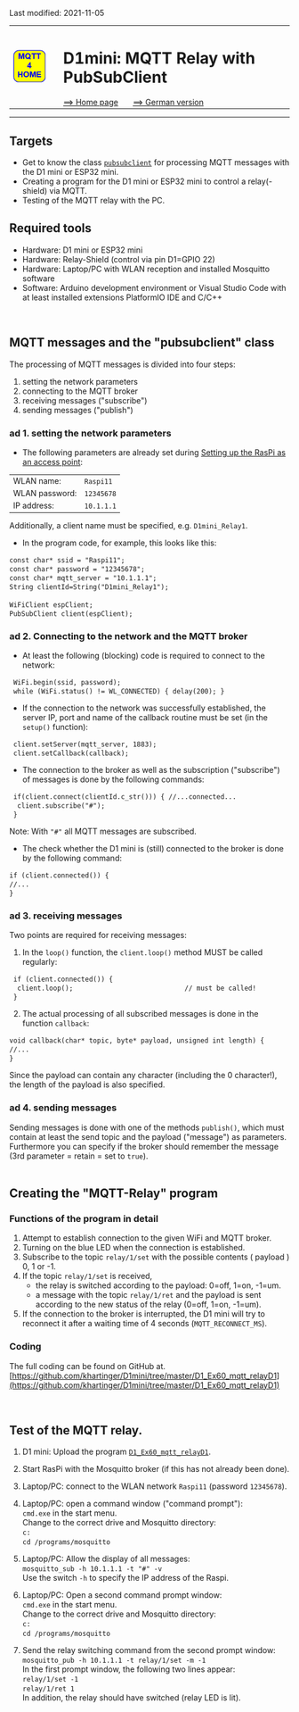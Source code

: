 Last modified: 2021-11-05   
<table><tr><td><img src="logo/mqtt4home_96.png"></td><td>&nbsp;</td><td>
<h1>D1mini: MQTT Relay with PubSubClient</h1>
<a href="../README.md">==> Home page</a> &nbsp; &nbsp; &nbsp; 
<a href="m4h201_D1mqttRelayD1.md">==> German version</a> &nbsp; &nbsp; &nbsp; 
</td></tr></table><hr>

## Targets
* Get to know the class [`pubsubclient`](https://github.com/knolleary/pubsubclient) for processing MQTT messages with the D1 mini or ESP32 mini.
* Creating a program for the D1 mini or ESP32 mini to control a relay(-shield) via MQTT.
* Testing of the MQTT relay with the PC.

## Required tools
* Hardware: D1 mini or ESP32 mini
* Hardware: Relay-Shield (control via pin D1=GPIO 22)
* Hardware: Laptop/PC with WLAN reception and installed Mosquitto software
* Software: Arduino development environment or Visual Studio Code with at least installed extensions PlatformIO IDE and C/C++

&nbsp;   
## MQTT messages and the "pubsubclient" class
The processing of MQTT messages is divided into four steps:   
1. setting the network parameters
2. connecting to the MQTT broker
3. receiving messages ("subscribe")
4. sending messages ("publish")

### ad 1. setting the network parameters
* The following parameters are already set during [Setting up the RasPi as an access point](m4h02_RasPiAccessPoint.md):   

|                 |                 |   
| --------------- | --------------- |   
| WLAN name:      | `Raspi11`       |   
| WLAN password:  | `12345678`      |   
| IP address:     | `10.1.1.1`      |   
Additionally, a client name must be specified, e.g. `D1mini_Relay1`.   

* In the program code, for example, this looks like this:   

```
const char* ssid = "Raspi11";
const char* password = "12345678";
const char* mqtt_server = "10.1.1.1";
String clientId=String("D1mini_Relay1");

WiFiClient espClient;
PubSubClient client(espClient);
```

### ad 2. Connecting to the network and the MQTT broker
* At least the following (blocking) code is required to connect to the network:   
```
 WiFi.begin(ssid, password);
 while (WiFi.status() != WL_CONNECTED) { delay(200); }
```
* If the connection to the network was successfully established, the server IP, port and name of the callback routine must be set (in the `setup()` function):   
```
 client.setServer(mqtt_server, 1883);
 client.setCallback(callback);
```
* The connection to the broker as well as the subscription ("subscribe") of messages is done by the following commands: 
```
 if(client.connect(clientId.c_str())) { //...connected...
  client.subscribe("#");
 }
```
Note: With `"#"` all MQTT messages are subscribed.   

* The check whether the D1 mini is (still) connected to the broker is done by the following command:
```
if (client.connected()) {
//...
}
```

### ad 3. receiving messages
Two points are required for receiving messages:   
1. In the `loop()` function, the `client.loop()` method MUST be called regularly:
```
 if (client.connected()) {
  client.loop();                            // must be called!
 }
```
2. The actual processing of all subscribed messages is done in the function `callback`:
```
void callback(char* topic, byte* payload, unsigned int length) {
//...
}
```
Since the payload can contain any character (including the 0 character!), the length of the payload is also specified.

### ad 4. sending messages
Sending messages is done with one of the methods `publish()`, which must contain at least the send topic and the payload ("message") as parameters. Furthermore you can specify if the broker should remember the message (3rd parameter = retain = set to `true`).   
&nbsp;

## Creating the "MQTT-Relay" program
### Functions of the program in detail
1. Attempt to establish connection to the given WiFi and MQTT broker.
2. Turning on the blue LED when the connection is established.
3. Subscribe to the topic `relay/1/set` with the possible contents ( payload ) 0, 1 or -1.
4. If the topic `relay/1/set` is received,
   * the relay is switched according to the payload: 0=off, 1=on, -1=um.
   * a message with the topic `relay/1/ret` and the payload is sent according to the new status of the relay (0=off, 1=on, -1=um).
5. If the connection to the broker is interrupted, the D1 mini will try to reconnect it after a waiting time of 4 seconds (`MQTT_RECONNECT_MS`).

### Coding

The full coding can be found on GitHub at.   
[https://github.com/khartinger/D1mini/tree/master/D1_Ex60_mqtt_relayD1](https://github.com/khartinger/D1mini/tree/master/D1_Ex60_mqtt_relayD1)   

&nbsp;

## Test of the MQTT relay.
1. D1 mini: Upload the program [`D1_Ex60_mqtt_relayD1`](https://github.com/khartinger/D1mini/tree/master/D1_Ex60_mqtt_relayD1).   

2. Start RasPi with the Mosquitto broker (if this has not already been done).   

3. Laptop/PC: connect to the WLAN network `Raspi11` (password `12345678`).   

4. Laptop/PC: open a command window ("command prompt"):   
```cmd.exe```
in the start menu.   
Change to the correct drive and Mosquitto directory:   
```c:```   
```cd /programs/mosquitto```

5. Laptop/PC: Allow the display of all messages:   
```mosquitto_sub -h 10.1.1.1 -t "#" -v```   
Use the switch `-h` to specify the IP address of the Raspi.   

6. Laptop/PC: Open a second command prompt window:   
```cmd.exe```
in the start menu.   
Change to the correct drive and Mosquitto directory:   
```c:```   
```cd /programs/mosquitto```

7. Send the relay switching command from the second prompt window:    
```mosquitto_pub -h 10.1.1.1 -t relay/1/set -m -1```   
In the first prompt window, the following two lines appear:   
```relay/1/set -1```   
```relay/1/ret 1```   
In addition, the relay should have switched (relay LED is lit).   
